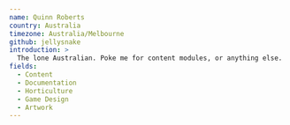 ```yaml
---
name: Quinn Roberts
country: Australia
timezone: Australia/Melbourne
github: jellysnake
introduction: >
  The lone Australian. Poke me for content modules, or anything else.
fields:
  - Content
  - Documentation
  - Horticulture
  - Game Design
  - Artwork
---
```

